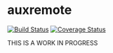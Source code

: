 # auxremote

[![Build Status](https://travis-ci.org/dokeeffe/auxremote.svg?branch=master)](https://travis-ci.org/dokeeffe/auxremote) 
[![Coverage Status](https://coveralls.io/repos/github/dokeeffe/auxremote/badge.svg?branch=master)](https://coveralls.io/github/dokeeffe/auxremote?branch=master)

THIS IS A WORK IN PROGRESS
